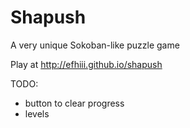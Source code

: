 # Shapush
A very unique Sokoban-like puzzle game

Play at http://efhiii.github.io/shapush

TODO:
- button to clear progress
- levels
